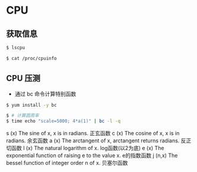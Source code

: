 # CPU


## 获取信息

```bash
$ lscpu

$ cat /proc/cpuinfo
```


## CPU 压测

* 通过 bc 命令计算特别函数

```bash
$ yum install -y bc

$ # 计算圆周率
$ time echo "scale=5000; 4*a(1)" | bc -l -q
```

s (x)  The sine of x, x is in radians.    正玄函数 
c (x)  The cosine of x, x is in radians.  余玄函数 
a (x)  The arctangent of x, arctangent returns radians. 反正切函数 
l (x)  The natural logarithm of x.  log函数(以2为底) 
e (x)  The exponential function of raising e to the value x.  e的指数函数 
j (n,x) The bessel function of integer order n of x.   贝塞尔函数 